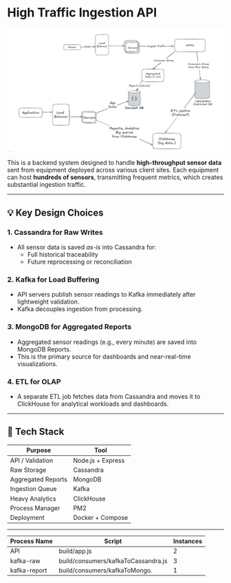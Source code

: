 # High Traffic Ingestion API

![Architecture](./diagram.png)

This is a backend system designed to handle **high-throughput sensor data** sent from equipment deployed across various client sites. Each equipment can host **hundreds of sensors**, transmitting frequent metrics, which creates substantial ingestion traffic.

---

## 💡 Key Design Choices

### 1. **Cassandra for Raw Writes**

- All sensor data is saved _as-is_ into Cassandra for:
  - Full historical traceability
  - Future reprocessing or reconciliation

### 2. **Kafka for Load Buffering**

- API servers publish sensor readings to Kafka immediately after lightweight validation.
- Kafka decouples ingestion from processing.

### 3. **MongoDB for Aggregated Reports**

- Aggregated sensor readings (e.g., every minute) are saved into MongoDB Reports.
- This is the primary source for dashboards and near-real-time visualizations.

### 4. **ETL for OLAP**

- A separate ETL job fetches data from Cassandra and moves it to ClickHouse for analytical workloads and dashboards.

---

## 🧪 Tech Stack

| Purpose            | Tool              |
| ------------------ | ----------------- |
| API / Validation   | Node.js + Express |
| Raw Storage        | Cassandra         |
| Aggregated Reports | MongoDB           |
| Ingestion Queue    | Kafka             |
| Heavy Analytics    | ClickHouse        |
| Process Manager    | PM2               |
| Deployment         | Docker + Compose  |

---

| Process Name | Script                              | Instances |
| ------------ | ----------------------------------- | --------- |
| API          | build/app.js                        | 2         |
| kafka-raw    | build/consumers/kafkaToCassandra.js | 3         |
| kafka-report | build/consumers/kafkaToMongo.       | 1         |
